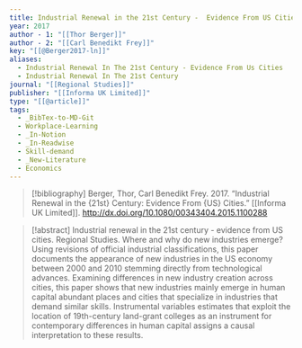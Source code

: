 ```yaml
---
title: Industrial Renewal in the 21st Century -  Evidence From US Cities
year: 2017
author - 1: "[[Thor Berger]]"
author - 2: "[[Carl Benedikt Frey]]"
key: "[[@Berger2017-ln]]"
aliases:
  - Industrial Renewal In The 21st Century - Evidence From Us Cities
  - Industrial Renewal In The 21st Century
journal: "[[Regional Studies]]"
publisher: "[[Informa UK Limited]]"
type: "[[@article]]"
tags:
  - _BibTex-to-MD-Git
  - Workplace-Learning
  - _In-Notion
  - _In-Readwise
  - Skill-demand
  - _New-Literature
  - Economics
---
```


> [!bibliography]
> Berger, Thor, Carl Benedikt Frey. 2017. “Industrial Renewal in the {21st} Century: Evidence From {US} Cities.” [[Informa UK Limited]]. http://dx.doi.org/10.1080/00343404.2015.1100288

> [!abstract]
> Industrial renewal in the 21st century -  evidence from US cities. Regional Studies. Where and why do new industries emerge? Using revisions of official industrial classifications, this paper documents the appearance of new industries in the US economy between 2000 and 2010 stemming directly from technological advances. Examining differences in new industry creation across cities, this paper shows that new industries mainly emerge in human capital abundant places and cities that specialize in industries that demand similar skills. Instrumental variables estimates that exploit the location of 19th-century land-grant colleges as an instrument for contemporary differences in human capital assigns a causal interpretation to these results.